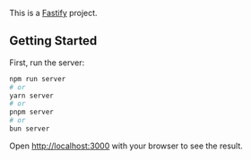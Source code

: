 This is a [Fastify](https://fastify.dev/) project.

## Getting Started

First, run the server:

```bash
npm run server
# or
yarn server
# or
pnpm server
# or
bun server
```

Open [http://localhost:3000](http://localhost:3000) with your browser to see the result.
